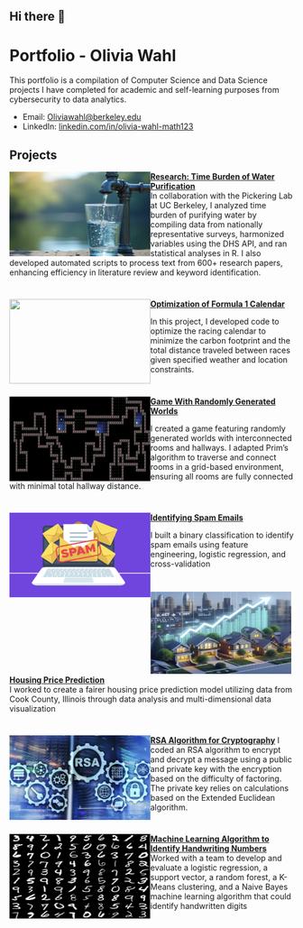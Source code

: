 ## Hi there 👋

<!--
**Ol1viaW/Ol1viaW** is a ✨ _special_ ✨ repository because its `README.md` (this file) appears on your GitHub profile.

Here are some ideas to get you started:

- 🔭 I’m currently working on ...
- 🌱 I’m currently learning ...
- 👯 I’m looking to collaborate on ...
- 🤔 I’m looking for help with ...
- 💬 Ask me about ...
- 📫 How to reach me: ...
- 😄 Pronouns: ...
- ⚡ Fun fact: ...
-->

# Portfolio - Olivia Wahl

This portfolio is a compilation of Computer Science and Data Science projects I have completed for academic and self-learning purposes from cybersecurity to data analytics.
- Email: [Oliviawahl@berkeley.edu](mailto:oliviawahl@berkeley.edu)
- LinkedIn: [linkedin.com/in/olivia-wahl-math123](https://linkedin.com/in/olivia-wahl-math123)

## Projects

<img align="left" width="250" height="150" src="https://raw.githubusercontent.com/Ol1viaW/Ol1viaW/master/Images/water.png">**[Research: Time Burden of Water Purification](https://github.com/Ol1viaW/Time-Burden-Water-Purification)**  
In collaboration with the Pickering Lab at UC Berkeley, I analyzed time burden of purifying water by compiling data from nationally representative surveys, harmonized variables using the DHS API, and ran statistical analyses in R. I also developed automated scripts to process text from 600+ research papers, enhancing efficiency in literature review and keyword identification.


#

<img align="left" width="250" height="150" src="https://github.com/archd3sai/Portfolio/blob/master/Images/telecom.jpg"> **[Optimization of Formula 1 Calendar](https://github.com/Ol1viaW/Optimization-Formula-1-Calendar)**  

In this project, I developed code to optimize the racing calendar to minimize the carbon footprint and the total distance traveled between races given specified weather and location constraints.  


#
<img align="left" width="250" height="150" src="https://raw.githubusercontent.com/Ol1viaW/Ol1viaW/master/Images/World.png">**[Game With Randomly Generated Worlds](https://github.com/Ol1viaW/Game-With-Randomly-Generated-Worlds)**  

I created a game featuring randomly generated worlds with interconnected rooms and hallways. I adapted Prim’s algorithm to traverse and connect rooms in a grid-based environment, ensuring all rooms are fully connected with minimal total hallway distance.

#
<img align="left" width="250" height="150" src="https://raw.githubusercontent.com/Ol1viaW/Ol1viaW/master/Images/Spam.png">**[Identifying Spam Emails](https://github.com/Ol1viaW/Identifying-Spam-Emails)**  

I built a binary classification to identify spam emails using feature engineering, logistic regression, and cross-validation

#
<img align="left" width="250" height="150" src="https://raw.githubusercontent.com/Ol1viaW/Ol1viaW/master/Images/Housing.png">**[Housing Price Prediction](https://github.com/Ol1viaW/Housing-Price-Prediction)**  
I worked to create a fairer housing price prediction model utilizing data from Cook County, Illinois through data analysis and multi-dimensional data visualization

#
<img align="left" width="250" height="150" src="https://raw.githubusercontent.com/Ol1viaW/Ol1viaW/master/Images/RSA.png">**[RSA Algorithm for Cryptography](https://github.com/Ol1viaW/RSA-Encryption-Decryption)**
I coded an RSA algorithm to encrypt and decrypt a message using a public and private key with the encryption based on the difficulty of factoring. The private key relies on calculations based on the Extended Euclidean algorithm. 



#

<img align="left" width="250" height="150" src="https://raw.githubusercontent.com/Ol1viaW/Ol1viaW/master/Images/Digits.png">**[Machine Learning Algorithm to Identify Handwriting Numbers](https://sites.google.com/view/computervisionwrittentotext/our-project?authuser=0)**
Worked with a team to develop and evaluate a logistic regression, a support vector, a random forest, a K-Means
clustering, and a Naive Bayes machine learning algorithm that could identify handwritten digits

